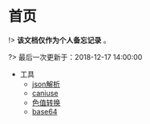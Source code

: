 # 首页

!>  **该文档仅作为个人备忘记录** 。

?> 最后一次更新于：2018-12-17 14:00:00

* 工具
    - [json解析](https://www.json.cn/)
    - [caniuse](https://caniuse.com/)
    - [色值转换](https://www.sioe.cn/yingyong/yanse-rgb-16/)
    - [base64](http://imgbase64.duoshitong.com/)

